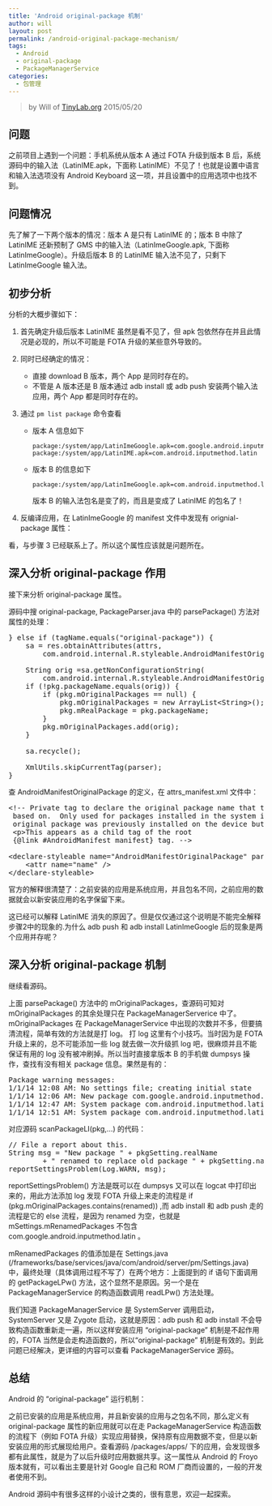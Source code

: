 ```yaml
---
title: 'Android original-package 机制'
author: will
layout: post
permalink: /android-original-package-mechanism/
tags:
  - Android
  - original-package
  - PackageManagerService
categories:
  - 包管理
---
```


<!-- 链接：原创空间 -->

<!-- 作者：Will, wumin156@126.com -->

<!-- 时间：NULL -->

<!-- 分类：Android -->

<!-- 标签：Android,original-package,PackageManagerService -->

> by Will of [TinyLab.org][1]
> 2015/05/20


## 问题

之前项目上遇到一个问题：手机系统从版本 A 通过 FOTA 升级到版本 B 后，系统源码中的输入法（LatinIME.apk，下面称 LatinIME）不见了！也就是设置中语言和输入法选项没有 Android Keyboard 这一项，并且设置中的应用选项中也找不到。

## 问题情况

先了解了一下两个版本的情况：版本 A 是只有 LatinIME 的；版本 B 中除了 LatinIME 还新预制了 GMS 中的输入法（LatinImeGoogle.apk, 下面称 LatinImeGoogle）。升级后版本 B 的 LatinIME 输入法不见了，只剩下 LatinImeGoogle 输入法。

## 初步分析

分析的大概步骤如下：

  1. 首先确定升级后版本 LatinIME 虽然是看不见了，但 apk 包依然存在并且此情况是必现的，所以不可能是 FOTA 升级的某些意外导致的。

  2. 同时已经确定的情况：

      * 直接 download B 版本，两个 App 是同时存在的。
      * 不管是 A 版本还是 B 版本通过 adb install 或 adb push 安装两个输入法应用，两个 App 都是同时存在的。

  3. 通过 `pm list package` 命令查看

      * 版本 A 信息如下

            package:/system/app/LatinImeGoogle.apk=com.google.android.inputmethod.latin
            package:/system/app/LatinIME.apk=com.android.inputmethod.latin


      * 版本 B 的信息如下

            package:/system/app/LatinImeGoogle.apk=com.android.inputmethod.latin


        版本 B 的输入法包名是变了的，而且是变成了 LatinIME 的包名了！

  4. 反编译应用，在 LatinImeGoogle 的 manifest 文件中发现有 orignial-package 属性：

        <original-package android:name="com.android.inputmethod.latin" />


看，与步骤 3 已经联系上了。所以这个属性应该就是问题所在。

## 深入分析 original-package 作用

接下来分析 original-package 属性。

源码中搜 original-package, PackageParser.java 中的 parsePackage() 方法对属性的处理：

<pre>} else if (tagName.equals("original-package")) {
    sa = res.obtainAttributes(attrs,
        com.android.internal.R.styleable.AndroidManifestOriginalPackage);

    String orig =sa.getNonConfigurationString(
        com.android.internal.R.styleable.AndroidManifestOriginalPackage_name, 0);
    if (!pkg.packageName.equals(orig)) {
        if (pkg.mOriginalPackages == null) {
            pkg.mOriginalPackages = new ArrayList&lt;String>();
            pkg.mRealPackage = pkg.packageName;
        }
        pkg.mOriginalPackages.add(orig);
    }

    sa.recycle();

    XmlUtils.skipCurrentTag(parser);
}
</pre>

查 AndroidManifestOriginalPackage 的定义，在 attrs_manifest.xml 文件中：

<pre>&lt;!-- Private tag to declare the original package name that this package is
 based on.  Only used for packages installed in the system image.  If given, and different than the actual package name, and the given
 original package was previously installed on the device but the new one was not, then the data for the old one will be renamed to be for the new package.
 &lt;p&gt;This appears as a child tag of the root
 {@link #AndroidManifest manifest} tag. --&gt;

&lt;declare-styleable name="AndroidManifestOriginalPackage" parent="AndroidManifest"&gt;
    &lt;attr name="name" /&gt;
&lt;/declare-styleable&gt;
</pre>

官方的解释很清楚了：之前安装的应用是系统应用，并且包名不同，之前应用的数据就会以新安装应用的名字保留下来。

这已经可以解释 LatinIME 消失的原因了。但是仅仅通过这个说明是不能完全解释步骤2中的现象的.为什么 adb push 和 adb install LatinImeGoogle 后的现象是两个应用并存呢？

## 深入分析 original-package 机制

继续看源码。

上面 parsePackage() 方法中的 mOriginalPackages，查源码可知对 mOriginalPackages 的其余处理只在 PackageManagerServerice 中了。mOriginalPackages 在 PackageManagerService 中出现的次数并不多，但要搞清流程，简单有效的方法就是打 log。 打 log 这里有个小技巧。当时因为是 FOTA 升级上来的，总不可能添加一些 log 就去做一次升级抓 log 吧，很麻烦并且不能保证有用的 log 没有被冲刷掉。所以当时直接拿版本 B 的手机做 dumpsys 操作，查找有没有相关 package 信息。果然是有的：

<pre>Package warning messages:
1/1/14 12:08 AM: No settings file; creating initial state
1/1/14 12:06 AM: New package com.google.android.inputmethod.latin renamed to replace old package com.android.inputmethod.latin
1/1/14 12:47 AM: System package com.android.inputmethod.latin signature changed; retaining data.
1/1/14 12:51 AM: System package com.android.inputmethod.latin signature changed; retaining data.
</pre>

对应源码 scanPackageLI(pkg,&#8230;) 的代码：

<pre>// File a report about this.
String msg = "New package " + pkgSetting.realName
        + " renamed to replace old package " + pkgSetting.name;
reportSettingsProblem(Log.WARN, msg);
</pre>

reportSettingsProblem() 方法是既可以在 dumpsys 又可以在 logcat 中打印出来的，用此方法添加 log 发现 FOTA 升级上来走的流程是 if (pkg.mOriginalPackages.contains(renamed)) ,而 adb install 和 adb push 走的流程是它的 else 流程，是因为 renamed 为空，也就是 mSettings.mRenamedPackages 不包含 com.google.android.inputmethod.latin 。

mRenamedPackages 的值添加是在 Settings.java (/frameworks/base/services/java/com/android/server/pm/Settings.java) 中，最终处理（具体调用过程不写了）在两个地方：上面提到的 if 语句下面调用的 getPackageLPw() 方法，这个显然不是原因。另一个是在 PackageManagerService 的构造函数调用 readLPw() 方法处理。

我们知道 PackageManagerService 是 SystemServer 调用启动，SystemServer 又是 Zygote 启动，这就是原因：adb push 和 adb install 不会导致构造函数重新走一遍，所以这样安装应用 “original-package” 机制是不起作用的，FOTA 当然是会走构造函数的，所以“original-package” 机制是有效的。到此问题已经解决，更详细的内容可以查看 PackageManagerService 源码。

## 总结

Android 的 “original-package” 运行机制：

之前已安装的应用是系统应用，并且新安装的应用与之包名不同，那么定义有 original-package 属性的新应用就可以在走 PackageManagerService 构造函数的流程下（例如 FOTA 升级）实现应用替换，保持原有应用数据不变，但是以新安装应用的形式展现给用户。查看源码 /packages/apps/ 下的应用，会发现很多都有此属性，就是为了以后升级时应用数据共享。这一属性从 Android 的 Froyo 版本就有，可以看出主要是针对 Google 自己和 ROM 厂商而设置的，一般的开发者使用不到。

Android 源码中有很多这样的小设计之类的，很有意思，欢迎一起探索。





 [1]: http://tinylab.org

